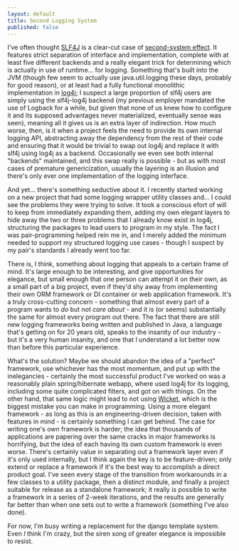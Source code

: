```yaml
---
layout: default
title: Second Logging System
published: false
---
```


I've often thought [SLF4J](http://www.slf4j.org) is a clear-cut case of [second-system effect](http://c2.com/cgi/wiki?SecondSystemEffect). It features strict separation of interface and implementation, complete with at least five different backends and a really elegant trick for determining which is actually in use of runtime... for logging. Something that's built into the JVM (though few seem to actually use java.util.logging these days, probably for good reason), or at least had a fully functional monolithic implementation in [log4j](http://logging.apache.org/log4j/1.2/); I suspect a large proportion of slf4j users are simply using the slf4j-log4j backend (my previous employer mandated the use of Logback for a while, but given that none of us knew how to configure it and its supposed advantages never materialized, eventually sense was seen), meaning all it gives us is an extra layer of indirection. How much worse, then, is it when a project feels the need to provide its own internal logging API, abstracting away the dependency from the rest of their code and ensuring that it would be trivial to swap out log4j and replace it with slf4j using log4j as a backend. Occasionally we even see both internal "backends" maintained, and this swap really is possible - but as with most cases of premature genericization, usually the layering is an illusion and there's only ever one implementation of the logging interface.

And yet... there's something seductive about it. I recently started working on a new project that had some logging wrapper utility classes and... I could see the problems they were trying to solve. It took a conscious efort of will to keep from immediately expanding them, adding my own elegant layers to hide away the two or three problems that I already know exist in log4j, structuring the packages to lead users to program in my style. The fact I was pair-programming helped rein me in, and I merely added the minimum needed to support my structured logging use cases - though I suspect by my pair's standards I already went too far.

There is, I think, something about logging that appeals to a certain frame of mind. It's large enough to be interesting, and give opportunities for elegance, but small enough that one person can attempt it on their own, as a small part of a big project, even if they'd shy away from implementing their own ORM framework or DI container or web application framework. It's a truly cross-cutting concern - something that almost every part of a program wants to *do* but not *care about* - and it is (or seems) substantially the same for almost every program out there. The fact that there are still new logging frameworks being written and published in Java, a language that's getting on for 20 years old, speaks to the insanity of our industry - but it's a very human insanity, and one that I understand a lot better now than before this particular experience.

What's the solution? Maybe we should abandon the idea of a "perfect" framework, use whichever has the most momentum, and put up with the inelegancies - certainly the most successful product I've worked on was a reasonably plain spring/hibernate webapp, where used log4j for its logging, including some quite complicated filters, and got on with things. On the other hand, that same logic might lead to not using [Wicket](http://wicket.apache.org/), which is the biggest mistake you can make in programming. Using a more elegant framework - as long as this is an engineering-driven decision, taken with features in mind - is certainly something I can get behind. The case for writing one's own framework is harder; the idea that thousands of applications are papering over the same cracks in major frameworks is horrifying, but the idea of each having its own custom framework is even worse. There's certainly value in separating out a framework layer even if it's only used internally, but I think again the key is to be feature-driven; only extend or replace a framework if it's the best way to accomplish a direct product goal. I've seen every stage of the transition from workarounds in a few classes to a utility package, then a distinct module, and finally a project suitable for release as a standalone framework; it really is possible to write a framework in a series of 2-week iterations, and the results are generally far better than when one sets out to write a framework (something I've also done).

For now, I'm busy writing a replacement for the django template system. Even *I* think I'm crazy, but the siren song of greater elegance is impossible to resist.